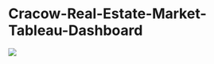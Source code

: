 # Cracow-Real-Estate-Market-Tableau-Dashboard

![](https://github.com/DominikDawiec/Cracow-Real-Estate-Market-Tableau-Dashboard/gif1.gif)
